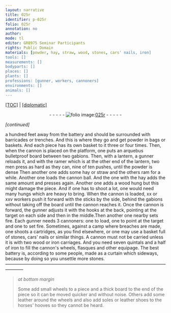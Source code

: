 ```yaml
---
layout: narrative
title: 025r
identifier: p-025r
folio: 025r
annotation: no
author:
mode: tl
editor: GR8975 Seminar Participants
rights: Public Domain
materials: [powder, hay, straw, wood, stones, cars' nails, iron]
tools: []
measurements: []
bodyparts: []
places: []
plants: []
professions: [gunner, workers, cannoners]
environments: []
animals: []
---
```


 <p><a href="{{ site.baseurl }}/translation/">[TOC]</a> | <a href="{{ site.baseurl }}/texts/p-025r_tc/" target="_blank">[diplomatic]</a></p><div class="folio" align="center">- - - - - <a href="http://gallica.bnf.fr/ark:/12148/btv1b10500001g/f55.item" target="_blank"><img src="https://cu-mkp.github.io/2017-workshop-edition/assets/photo-icon.png" alt="folio image: " style="display:inline-block; margin-bottom:-3px;"/>025r</a> - - - - - </div>  
 
*[continued]*
  
a hundred feet away from the battery and should be surrounded with barricades or trenches. And this is where they go and get <span class="m">powder</span> in bags or baskets. And each piece has its own basket to it three or four times. Then, when the cannon is placed on the platform, one puts an arquebus bulletproof board between two gabions. Then, with a lantern, a <span class="pro">gunner</span> reloads it, and with the ramer which is at the other end of the lantern, two men press as hard as they can, nine of ten pushes, until the <span class="m">powder</span> is dense Then another one adds some <span class="m">hay</span> or <span class="m">straw</span> and the others ram for a while. Another one loads the cannon ball. And the one with the <span class="m">hay</span> adds the same amount and presses again. Another one adds a <span class="m">wood</span> hung but this might damage the piece. And if one has to shoot a lot, one would need many hungs which are heavy to bring. When the cannon is loaded, xx or xxv <span class="pro">workers</span> push it forward with the sticks by the side, behind the gabions without taking off the board until the cannon reaches it. Once the cannon is forward, the <span class="pro">gunner</span> adjusts it with the hooks at the back, pointing at the target on each side and then in the middle.Then another one nearby sets fire. Each <span class="pro">gunner</span> needs 3 <span class="pro">cannoners</span>: one to load, one to point at the target and one to set fire. Sometimes, against a camp where breaches are made, one shoots a cartridges, as you find elsewhere, or one may use a basket full of <span class="m">stones</span>, <span class="m">cars' nails</span> or similar things. A cannon must not be carried unless it is with two <span class="m">wood</span> or <span class="m">iron</span> carriages. And you need seven quintals and a half of <span class="m">iron</span> to fill the cannon's wheels, flasques and other equipage. The best battery is, according to some people, made as a curtain which sideways, because by doing so you unsettle more stones.
 ———————————————————————————————————————— 
> *at bottom margin*
> 
> 
>   Some add small wheels to a piece and a thick board to the end of the piece so it can be moved quicker and without noise. Others add some leather around the wheels and also add soles or leather shoes to the horses' hooves so they cannot be heard.

 